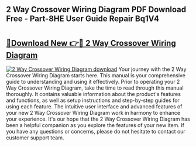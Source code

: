 ## 2 Way Crossover Wiring Diagram PDF Download Free - Part-8HE User Guide Repair Bq1V4

# <h2><a href="http://dfpqlby.blite.top/?on=2+Way+Crossover+Wiring+Diagram">🔗Download New 👉🔴 2 Way Crossover Wiring Diagram</a></h2>

[![2 Way Crossover Wiring Diagram download](https://i.imgur.com/lujVjoI.png)](http://dfpqlby.blite.top/?on=2+Way+Crossover+Wiring+Diagram)
Your journey with the 2 Way Crossover Wiring Diagram starts here. This manual is your comprehensive guide to understanding and using it effectively. Prior to operating your 2 Way Crossover Wiring Diagram, take the time to read through this manual thoroughly. It contains valuable information about the product's features and functions, as well as setup instructions and step-by-step guides for using each feature. The intuitive user interface and advanced features of your new 2 Way Crossover Wiring Diagram work in harmony to enhance your experience. It's our hope that the 2 Way Crossover Wiring Diagram has been a helpful companion as you explore the features of your new item. If you have any questions or concerns, please do not hesitate to contact our customer support team.

